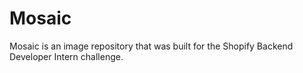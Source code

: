 # Mosaic

Mosaic is an image repository that was built for the Shopify Backend Developer Intern challenge.

